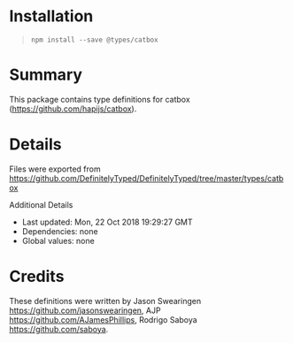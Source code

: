 # Installation
> `npm install --save @types/catbox`

# Summary
This package contains type definitions for catbox (https://github.com/hapijs/catbox).

# Details
Files were exported from https://github.com/DefinitelyTyped/DefinitelyTyped/tree/master/types/catbox

Additional Details
 * Last updated: Mon, 22 Oct 2018 19:29:27 GMT
 * Dependencies: none
 * Global values: none

# Credits
These definitions were written by Jason Swearingen <https://github.com/jasonswearingen>, AJP <https://github.com/AJamesPhillips>, Rodrigo Saboya <https://github.com/saboya>.
